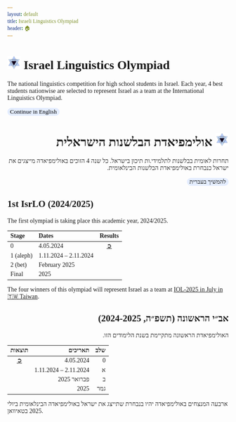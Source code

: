 ```yaml
---
layout: default
title: Israeli Linguistics Olympiad
header: 🏠︎
---
```


<head>
  <link href='https://fonts.googleapis.com/css?family=Rubik' rel='stylesheet' type='text/css'>
  <title>Israeli Linguistics Olympiad</title>
  <link rel="icon" type="image/x-icon" href="images/LingIsraelLogo.png">
  
<style>
  * {
    font-family: Rubik;
  }
  .button {
    background-color: #e4edff;
    border-radius: 10px;
    border: 0px;
    color: black;
  }
  .button:hover {
    background-color: #b2c9f6;
  }
  .hebrew {
    direction: rtl;
    text-align: right;
  }
  
  
</style>
</head>

# <img src="images/LingIsraelLogo.png" width="30"> Israel Linguistics Olympiad
The national linguistics competition for high school students in Israel. Each year, 4 best students nationwise are selected to represent Israel as a team at the International Linguistics Olympiad.

<a href="./english"><button name="button" class="button">Continue in English</button></a>

<h1 class="hebrew">
  <img src="images/LingIsraelLogo.png" width="30">
  אולימפיאדת הבלשנות הישראלית
</h1>

<p class="hebrew">
  תחרות לאומית בבלשנות לתלמידי.ות תיכון בישראל. כל שנה 4 הזוכים באולימפיאדה מייצגים את ישראל כנבחרת באולימפיאדת הבלשנות הבינלאומית.
</p>

<p class="hebrew">
<a class="hebrew" href="./hebrew"><button name="button" class="button">להמשיך בעברית</button></a>
</p>

## 1st IsrLO (2024/2025)
The first olympiad is taking place this academic year, 2024/2025.

| Stage     | Dates                  | Results                                           |
| :---------| :--------------------- | :-----------------------------------------------: |
| 0         |  4.05.2024             | <a href="https://israel-ling.org/olimpiada" target="_blank">➲</a> |
| 1 (aleph) |  1.11.2024 – 2.11.2024 |  |
| 2 (bet)   |  February 2025         |  |
| Final     |  2025                  |  |

The four winners of this olympiad will represent Israel as a team at
<a href="https://ioling.org/upcoming" target="_blank">IOL-2025 in July in 🇹🇼 Taiwan</a>.

<h2 class="hebrew"> אב״י הראשונה (תשפ״ה, 2024-2025) </h2>

<p class="hebrew">
האולימפיאדת הראשונה מתקיימת בשנת הלימודים הזו.


| תוצאות                                           | תאריכים                   | שלב      |
| :-----------------------------------------------:| -------------------------:| --------:|
| <a href="https://israel-ling.org/olimpiada" target="_blank">➲</a> |  4.05.2024                | 0        |
|  |  1.11.2024 – 2.11.2024    | א    |
|  |  פברואר 2025              | ב    |
|  |  2025                     | גמר     |


  ארבעה המנצחים באולימפיאדה יהיו בנבחרת שתייצג את ישראל באולימפיאדה הבינלאומית ביולי 2025 בטאיוואן.
</p>

